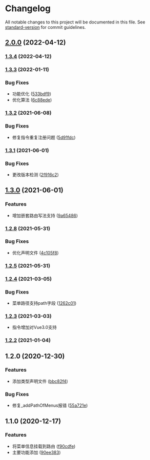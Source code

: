 # Changelog

All notable changes to this project will be documented in this file. See [standard-version](https://github.com/conventional-changelog/standard-version) for commit guidelines.

## [2.0.0](https://github.com/BWrong/auth-tool/compare/v1.3.4...v2.0.0) (2022-04-12)

### [1.3.4](https://github.com/BWrong/auth-tool/compare/v1.3.3...v1.3.4) (2022-04-12)

### [1.3.3](https://github.com/BWrong/auth-tool/compare/v1.3.2...v1.3.3) (2022-01-11)


### Bug Fixes

* 功能优化 ([533bdf9](https://github.com/BWrong/auth-tool/commit/533bdf9fa6915d71b77102b312766adb1c430781))
* 优化算法 ([6c88ede](https://github.com/BWrong/auth-tool/commit/6c88edebe16c0a50f861352c24fdd0e15fd4e7cc))

### [1.3.2](https://github.com/BWrong/auth-tool/compare/v1.3.1...v1.3.2) (2021-06-08)


### Bug Fixes

* 修复指令重复注册问题 ([5d91fdc](https://github.com/BWrong/auth-tool/commit/5d91fdcf67847f2d26161a32d67643bc798a84d4))

### [1.3.1](https://github.com/BWrong/auth-tool/compare/v1.3.0...v1.3.1) (2021-06-01)


### Bug Fixes

* 更改版本检测 ([2f916c2](https://github.com/BWrong/auth-tool/commit/2f916c25611dfbb144234adef8357dc3851db68c))

## [1.3.0](https://github.com/BWrong/auth-tool/compare/v1.2.8...v1.3.0) (2021-06-01)


### Features

* 增加嵌套路由写法支持 ([9a65486](https://github.com/BWrong/auth-tool/commit/9a654868f3faa88819ef67471df79d4d09493d53))

### [1.2.8](https://github.com/BWrong/auth-tool/compare/v1.2.5...v1.2.8) (2021-05-31)


### Bug Fixes

* 优化声明文件 ([4c105f8](https://github.com/BWrong/auth-tool/commit/4c105f8de42a1a22c5444b727969812315645a20))

### [1.2.5](https://github.com/BWrong/auth-tool/compare/v1.2.4...v1.2.5) (2021-05-31)

### [1.2.4](https://github.com/BWrong/auth-tool/compare/v1.2.3...v1.2.4) (2021-03-05)


### Bug Fixes

* 菜单路径支持path字段 ([1262c01](https://github.com/BWrong/auth-tool/commit/1262c019531bafd03e31c10a9b641535bc29fa4a))

### [1.2.3](https://github.com/BWrong/auth-tool/compare/v1.2.2...v1.2.3) (2021-03-03)
* 指令增加对Vue3.0支持

### [1.2.2](https://github.com/BWrong/auth-tool/compare/v1.2.1...v1.2.2) (2021-01-04)

## 1.2.0 (2020-12-30)


### Features

* 添加类型声明文件 ([bbc82f4](https://github.com/BWrong/auth-tool/commit/bbc82f43fbd9407e2837fda4822b82795c3b655e))


### Bug Fixes

* 修复_addPathOfMenus报错 ([55a721e](https://github.com/BWrong/auth-tool/commit/55a721e8aa1467763f709829410532d883a71425))

## 1.1.0 (2020-12-17)


### Features

* 将菜单信息挂载到路由 ([f90cdfe](https://github.com/BWrong/auth-tool/commit/f90cdfe287611b72fb6d7cd964c968e88e37e631))
* 主要功能添加 ([90ee383](https://github.com/BWrong/auth-tool/commit/90ee3834789f05ccc7257cfbcf1f9bc769f01ec0))
